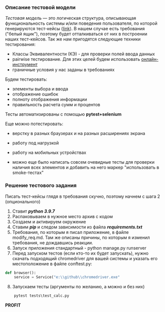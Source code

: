 ### Описание тестовой модели

*Тестовая модель* — это логическая структура, описывающая функциональность системы и/или поведения пользователя, по которой генерируются тест-кейсы ([link](https://www.a1qa.ru/blog/test-policy-upravlenie-testovoy-modelyu/)).
В нашем случае есть требования ("белый ящик"), поэтому будет отталкиваться от них в построении наших тест-кейсов.
Так же нам пригодятся следующие техники тестирования:
* Классы Эквивалентности (КЭ) - для проверки полей ввода данных
* pairwise тестирование. Для этих целей будем использовать [онлайн-инструмент](https://pairwise.teremokgames.com/)
* граничные условия у нас заданы в требованиях

Будем тестировать:
* элементы выбора и ввода
* отображение ошибок
* полноту отображения информации
* правильность расчета сумм и процентов

Тесты автоматизированы с помощью **pytest+selenium**

Еще можно потестировать:
* верстку в разных браузерах и на разных расширениях экрана
* работу под нагрузкой
* работу на мобильных устройствах

* можно еще было написать совсем очевидные тесты для проверки наличия всех элементов и добавить на него маркер "использовать в smoke-тестах"

### Решение тестового задания
Писать тест-кейсы глядя в требования скучно, поэтому начнем с шага 2 (опционального)
1. Ставит **_python 3.9.7_**
2. Распаковываем в нужное место архив с кодом 
3. Создаем и активируем окружение
4. Ставим **_pip_**  и следом зависимости из файла **_requirements.txt_**
5. Требования, по которым я писал приложение, в файле modify_req.md. Там же описаны причины, по которым я изменил требования, не дождавшись реакции.
6. Запуск приложения стандартный - python manage.py runserver
7. Перед запуском тестов (если кто-то их будет запускать), нужно скачать подходящий chromedriver для вашей системы и указать его местоположение в файле conftest.py:
```python
def browser():
    service = Service("e:\\github\\chromedriver.exe" 
```
8. Запускаем тесты (аргументы по желанию, а можно и без них)
```python
    pytest tests\test_calc.py
```
**PROFIT**